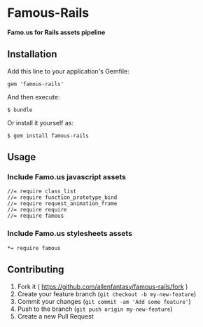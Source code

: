 # Famous-Rails

**Famo.us for Rails assets pipeline**

## Installation

Add this line to your application's Gemfile:

    gem 'famous-rails'

And then execute:

    $ bundle

Or install it yourself as:

    $ gem install famous-rails

## Usage

### Include Famo.us javascript assets

    //= require class_list
    //= require function_prototype_bind
    //= require request_animation_frame
    //= require require
    //= require famous

### Include Famo.us stylesheets assets

    *= require famous

## Contributing

1. Fork it ( https://github.com/allenfantasy/famous-rails/fork )
2. Create your feature branch (`git checkout -b my-new-feature`)
3. Commit your changes (`git commit -am 'Add some feature'`)
4. Push to the branch (`git push origin my-new-feature`)
5. Create a new Pull Request
